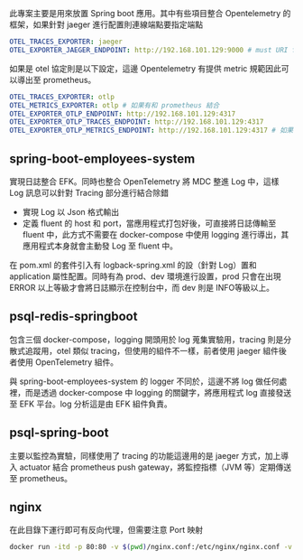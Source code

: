此專案主要是用來放置 Spring boot 應用。其中有些項目整合 Opentelemetry 的框架，如果針對 jaeger 進行配置則連線端點要指定端點

```yaml
OTEL_TRACES_EXPORTER: jaeger
OTEL_EXPORTER_JAEGER_ENDPOINT: http://192.168.101.129:9000 # must URI format
```
如果是 otel 協定則是以下設定，這邊 Opentelemetry 有提供 metric 規範因此可以導出至 prometheus。

```yml
OTEL_TRACES_EXPORTER: otlp 
OTEL_METRICS_EXPORTER: otlp # 如果有和 prometheus 結合
OTEL_EXPORTER_OTLP_ENDPOINT: http://192.168.101.129:4317
OTEL_EXPORTER_OTLP_TRACES_ENDPOINT: http://192.168.101.129:4317
OTEL_EXPORTER_OTLP_METRICS_ENDPOINT: http://192.168.101.129:4317 # 如果有和 prometheus 結合
```

## spring-boot-employees-system

實現日誌整合 EFK。同時也整合 OpenTelemetry 將 MDC 整進 Log 中，這樣 Log 訊息可以針對 Tracing 部分進行結合除錯
- 實現 Log 以 Json 格式輸出
- 定義 fluent 的 host 和 port，當應用程式打包好後，可直接將日誌傳輸至 fluent 中，此方式不需要在 docker-compose 中使用 logging 進行導出，其應用程式本身就會主動發 Log 至 fluent 中。

在 pom.xml 的套件引入有 logback-spring.xml 的設（針對 Log）置和 application 屬性配置。同時有為 prod、dev 環境進行設置，prod 只會在出現 ERROR 以上等級才會將日誌顯示在控制台中，而 dev 則是 INFO等級以上。

## psql-redis-springboot

包含三個 docker-compose，logging 開頭用於 log 蒐集實驗用，tracing 則是分散式追蹤用，otel 類似 tracing，但使用的組件不一樣，前者使用 jaeger 組件後者使用 OpenTelemetry 組件。

與 spring-boot-employees-system 的 logger 不同於，這邊不將 log 做任何處裡，而是透過 docker-compose 中 logging 的關鍵字，將應用程式 log 直接發送至 EFK 平台。log 分析這是由 EFK 組件負責。

## psql-spring-boot

主要以監控為實驗，同樣使用了 tracing 的功能這邊用的是 jaeger 方式，加上導入 actuator 結合 prometheus push gateway，將監控指標（JVM 等）定期傳送至 prometheus。


## nginx
在此目錄下運行即可有反向代理，但需要注意 Port 映射

```bash
docker run -itd -p 80:80 -v $(pwd)/nginx.conf:/etc/nginx/nginx.conf -v $(pwd)/security_header.conf:/etc/nginx/security_header.conf -v $(pwd)/sites-enabled/spring.conf:/etc/nginx/conf.d/default.conf nginx
```
